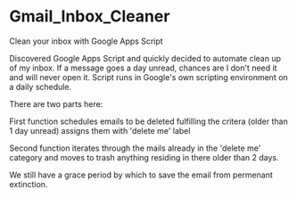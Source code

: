 # Gmail_Inbox_Cleaner
Clean your inbox with Google Apps Script

Discovered Google Apps Script and quickly decided to automate clean up of my inbox.
If a message goes a day unread, chances are I don't need it and will never open it.
Script runs in Google's own scripting environment on a daily schedule. 

There are two parts here:

First function schedules emails to be deleted fulfilling the critera (older than 1 day unread) assigns them with 'delete me' label

Second function iterates through the mails already in the 'delete me' category and moves to trash anything residing in there older than 2 days.

We still have a grace period by which to save the email from permenant extinction.
